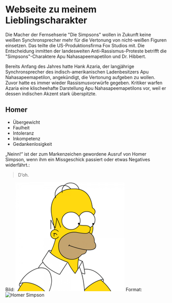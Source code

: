 # Webseite zu meinem Lieblingscharakter

Die Macher der Fernsehserie "Die Simpsons" wollen in Zukunft keine weißen Synchronsprecher mehr für die Vertonung von nicht-weißen Figuren einsetzen. Das teilte die US-Produktionsfirma Fox Studios mit. Die Entscheidung inmitten der landesweiten Anti-Rassismus-Proteste betrifft die "Simpsons"-Charaktere Apu Nahasapeemapetilon und Dr. Hibbert.

Bereits Anfang des Jahres hatte Hank Azaria, der langjährige Synchronsprecher des indisch-amerikanischen Ladenbesitzers Apu Nahasapeemapetilon, angekündigt, die Vertonung aufgeben zu wollen. Zuvor hatte es immer wieder Rassismusvorwürfe gegeben. Kritiker warfen Azaria eine klischeehafte Darstellung Apu Nahasapeemapetilons vor, weil er dessen indischen Akzent stark überspitzte.

## Homer
* Übergewicht
* Faulheit
* Intoleranz
* Inkompetenz
* Gedankenlosigkeit

„Neinn!“ ist der zum Markenzeichen gewordene Ausruf von Homer Simpson, wenn ihm ein Missgeschick passiert oder etwas Negatives widerfährt.:
> D’oh.

Bild:
![Homer](/Homer_Simpson.png)
Format: ![Homer Simpson](url)
